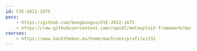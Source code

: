 ```yaml
---
id: CVE-2012-1675
pocs:
    - https://github.com/bongbongco/CVE-2012-1675
    - https://raw.githubusercontent.com/rapid7/metasploit-framework/master/modules/auxiliary/scanner/oracle/tnspoison_checker.rb
courses:
    - https://www.hackthebox.eu/home/machines/profile/131
---
```

